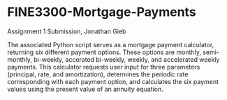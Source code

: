 # FINE3300-Mortgage-Payments
Assignment 1 Submission, Jonathan Gieb

The associated Python script serves as a mortgage payment calculator, returning six different payment options. These options are monthly, semi-monthly, bi-weekly, accerated bi-weekly, weekly, and accelerated weekly payments. This calculator requests user input for three parameters (principal, rate, and amortization), determines the periodic rate corresponding with each payment option, and calculates the six payment values using the present value of an annuity equation.
